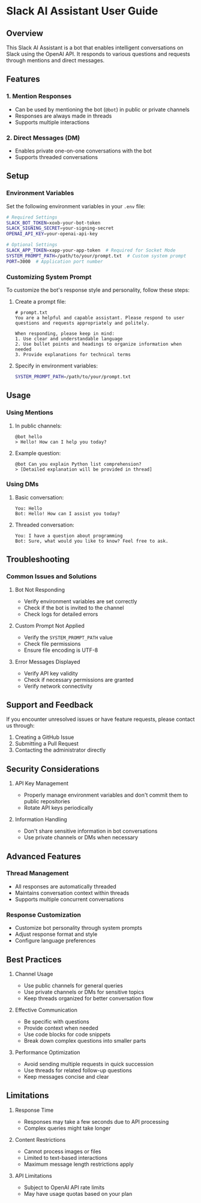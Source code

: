 # Slack AI Assistant User Guide

## Overview

This Slack AI Assistant is a bot that enables intelligent conversations on Slack using the OpenAI API. It responds to various questions and requests through mentions and direct messages.

## Features

### 1. Mention Responses
- Can be used by mentioning the bot (`@bot`) in public or private channels
- Responses are always made in threads
- Supports multiple interactions

### 2. Direct Messages (DM)
- Enables private one-on-one conversations with the bot
- Supports threaded conversations

## Setup

### Environment Variables

Set the following environment variables in your `.env` file:

```bash
# Required Settings
SLACK_BOT_TOKEN=xoxb-your-bot-token
SLACK_SIGNING_SECRET=your-signing-secret
OPENAI_API_KEY=your-openai-api-key

# Optional Settings
SLACK_APP_TOKEN=xapp-your-app-token  # Required for Socket Mode
SYSTEM_PROMPT_PATH=/path/to/your/prompt.txt  # Custom system prompt
PORT=3000  # Application port number
```

### Customizing System Prompt

To customize the bot's response style and personality, follow these steps:

1. Create a prompt file:
   ```text
   # prompt.txt
   You are a helpful and capable assistant. Please respond to user questions and requests appropriately and politely.

   When responding, please keep in mind:
   1. Use clear and understandable language
   2. Use bullet points and headings to organize information when needed
   3. Provide explanations for technical terms
   ```

2. Specify in environment variables:
   ```bash
   SYSTEM_PROMPT_PATH=/path/to/your/prompt.txt
   ```

## Usage

### Using Mentions

1. In public channels:
   ```
   @bot hello
   > Hello! How can I help you today?
   ```

2. Example question:
   ```
   @bot Can you explain Python list comprehension?
   > [Detailed explanation will be provided in thread]
   ```

### Using DMs

1. Basic conversation:
   ```
   You: Hello
   Bot: Hello! How can I assist you today?
   ```

2. Threaded conversation:
   ```
   You: I have a question about programming
   Bot: Sure, what would you like to know? Feel free to ask.
   ```

## Troubleshooting

### Common Issues and Solutions

1. Bot Not Responding
   - Verify environment variables are set correctly
   - Check if the bot is invited to the channel
   - Check logs for detailed errors

2. Custom Prompt Not Applied
   - Verify the `SYSTEM_PROMPT_PATH` value
   - Check file permissions
   - Ensure file encoding is UTF-8

3. Error Messages Displayed
   - Verify API key validity
   - Check if necessary permissions are granted
   - Verify network connectivity

## Support and Feedback

If you encounter unresolved issues or have feature requests, please contact us through:

1. Creating a GitHub Issue
2. Submitting a Pull Request
3. Contacting the administrator directly

## Security Considerations

1. API Key Management
   - Properly manage environment variables and don't commit them to public repositories
   - Rotate API keys periodically

2. Information Handling
   - Don't share sensitive information in bot conversations
   - Use private channels or DMs when necessary

## Advanced Features

### Thread Management
- All responses are automatically threaded
- Maintains conversation context within threads
- Supports multiple concurrent conversations

### Response Customization
- Customize bot personality through system prompts
- Adjust response format and style
- Configure language preferences

## Best Practices

1. Channel Usage
   - Use public channels for general queries
   - Use private channels or DMs for sensitive topics
   - Keep threads organized for better conversation flow

2. Effective Communication
   - Be specific with questions
   - Provide context when needed
   - Use code blocks for code snippets
   - Break down complex questions into smaller parts

3. Performance Optimization
   - Avoid sending multiple requests in quick succession
   - Use threads for related follow-up questions
   - Keep messages concise and clear

## Limitations

1. Response Time
   - Responses may take a few seconds due to API processing
   - Complex queries might take longer

2. Content Restrictions
   - Cannot process images or files
   - Limited to text-based interactions
   - Maximum message length restrictions apply

3. API Limitations
   - Subject to OpenAI API rate limits
   - May have usage quotas based on your plan 